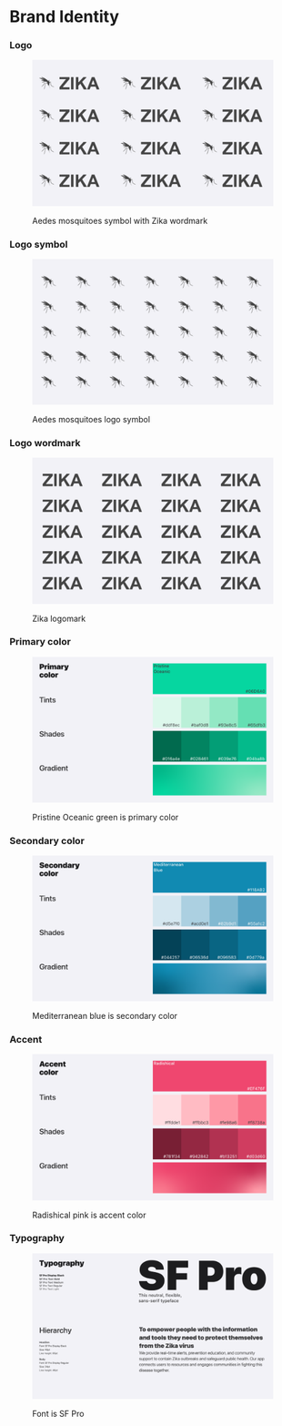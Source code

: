 # Brand Identity

### Logo

<figure><img src="../.gitbook/assets/Logo with symbol.png" alt="Aedes mosquitoes symbol with Zika wordmark"><figcaption><p>Aedes mosquitoes symbol with Zika wordmark</p></figcaption></figure>

### Logo symbol

<figure><img src="../.gitbook/assets/Logo symbol.png" alt="Aedes mosquitoes logomark symbol"><figcaption><p>Aedes mosquitoes logo symbol</p></figcaption></figure>

### Logo wordmark

<figure><img src="../.gitbook/assets/wordmark.png" alt=""><figcaption><p>Zika logomark</p></figcaption></figure>



### Primary color

<figure><img src="../.gitbook/assets/primary-color.png" alt="Pristine Oceanic green is Zika Alert App primary color"><figcaption><p>Pristine Oceanic green is primary color</p></figcaption></figure>

### Secondary color

<figure><img src="../.gitbook/assets/secondary-color.png" alt="Mediterranean blue is Zika Alert App secondary color"><figcaption><p>Mediterranean blue is secondary color</p></figcaption></figure>

### Accent

<figure><img src="../.gitbook/assets/accent-color.png" alt="Radishical pink is Zika Alert App accent color"><figcaption><p>Radishical pink is accent color</p></figcaption></figure>

### Typography

<figure><img src="../.gitbook/assets/typography.png" alt="Zika alert app font is SF Pro"><figcaption><p>Font is SF Pro</p></figcaption></figure>
